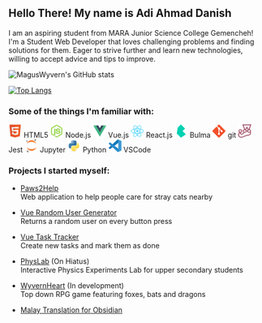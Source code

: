 ## Hello There! My name is Adi Ahmad Danish

I am an aspiring student from MARA Junior Science College Gemencheh! I'm a Student Web Developer that loves challenging problems and finding solutions for them. Eager to strive further and learn new technologies, willing to accept advice and tips to improve.

![MagusWyvern's GitHub stats](https://github-readme-stats.vercel.app/api?username=MagusWyvern&show_icons=true&theme=cobalt) 

[![Top Langs](https://github-readme-stats.vercel.app/api/top-langs/?username=MagusWyvern&layout=compact)](https://github.com/MagusWyvern/github-readme-stats)


### Some of the things I'm familiar with:

<img width="26px" src="https://github.com/MagusWyvern/MagusWyvern/blob/0827f58d32c8c2836ac4c39769fd8a8c6b1ad9bb/icons/html5-original.png"> HTML5 
<img width="26px" src="https://github.com/MagusWyvern/MagusWyvern/blob/0827f58d32c8c2836ac4c39769fd8a8c6b1ad9bb/icons/nodejs-original.png"> Node.js
<img width="26px" src="https://github.com/MagusWyvern/MagusWyvern/blob/0827f58d32c8c2836ac4c39769fd8a8c6b1ad9bb/icons/vuejs-original.png"> Vue.js 
<img width="26px" src="https://github.com/MagusWyvern/MagusWyvern/blob/0827f58d32c8c2836ac4c39769fd8a8c6b1ad9bb/icons/react-original.png"> React.js 
<img width="26px" src="https://github.com/MagusWyvern/MagusWyvern/blob/0827f58d32c8c2836ac4c39769fd8a8c6b1ad9bb/icons/bulma-plain.png"> Bulma 
<img width="26px" src="https://github.com/MagusWyvern/MagusWyvern/blob/0827f58d32c8c2836ac4c39769fd8a8c6b1ad9bb/icons/git-original.png"> git 
<img width="26px" src="https://github.com/MagusWyvern/MagusWyvern/blob/0827f58d32c8c2836ac4c39769fd8a8c6b1ad9bb/icons/jest-plain.png"> Jest 
<img width="26px" src="https://github.com/MagusWyvern/MagusWyvern/blob/0827f58d32c8c2836ac4c39769fd8a8c6b1ad9bb/icons/jupyter-original.png"> Jupyter 
<img width="26px" src="https://github.com/MagusWyvern/MagusWyvern/blob/0827f58d32c8c2836ac4c39769fd8a8c6b1ad9bb/icons/python-original.png"> Python 
<img width="26px" src="https://github.com/MagusWyvern/MagusWyvern/blob/0827f58d32c8c2836ac4c39769fd8a8c6b1ad9bb/icons/vscode-original.png"> VSCode

### Projects I started myself:

- [Paws2Help](https://github.com/MagusWyvern/paws2help) <br>
Web application to help people care for stray cats nearby

- [Vue Random User Generator](https://github.com/MagusWyvern/vue-random-user-generator) <br>
Returns a random user on every button press

- [Vue Task Tracker](https://github.com/MagusWyvern/task-tracker) <br>
Create new tasks and mark them as done

- [PhysLab](https://github.com/MagusWyvern/PhysLab) (On Hiatus) <br>
Interactive Physics Experiments Lab for upper secondary students

- [WyvernHeart](https://github.com/MagusWyvern/WyvernHeart) (In development) <br>
Top down RPG game featuring foxes, bats and dragons 

- [Malay Translation for Obsidian](https://github.com/MagusWyvern/obsidian-docs)
